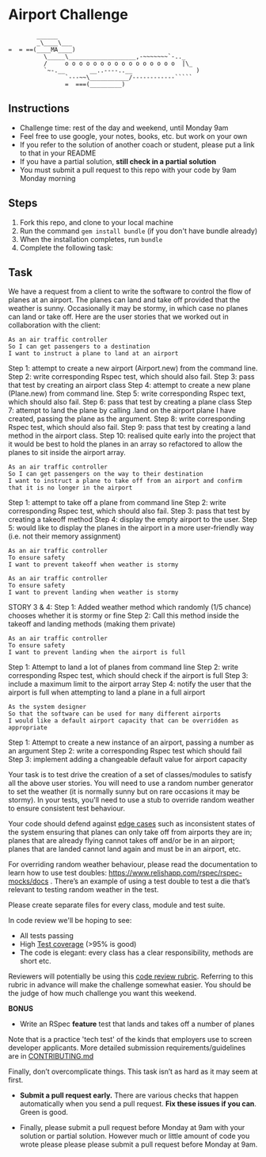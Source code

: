 Airport Challenge
=================

```
        ______
        _\____\___
=  = ==(____MA____)
          \_____\___________________,-~~~~~~~`-.._
          /     o o o o o o o o o o o o o o o o  |\_
          `~-.__       __..----..__                  )
                `---~~\___________/------------`````
                =  ===(_________)

```

Instructions
---------

* Challenge time: rest of the day and weekend, until Monday 9am
* Feel free to use google, your notes, books, etc. but work on your own
* If you refer to the solution of another coach or student, please put a link to that in your README
* If you have a partial solution, **still check in a partial solution**
* You must submit a pull request to this repo with your code by 9am Monday morning

Steps
-------

1. Fork this repo, and clone to your local machine
2. Run the command `gem install bundle` (if you don't have bundle already)
3. When the installation completes, run `bundle`
4. Complete the following task:

Task
-----

We have a request from a client to write the software to control the flow of planes at an airport. The planes can land and take off provided that the weather is sunny. Occasionally it may be stormy, in which case no planes can land or take off.  Here are the user stories that we worked out in collaboration with the client:

```
As an air traffic controller
So I can get passengers to a destination
I want to instruct a plane to land at an airport

```
Step 1: attempt to create a new airport (Airport.new) from the command line.
Step 2: write corresponding Rspec test, which should also fail.
Step 3: pass that test by creating an airport class
Step 4: attempt to create a new plane (Plane.new) from command line.
Step 5: write corresponding Rspec text, which should also fail.
Step 6: pass that test by creating a plane class
Step 7: attempt to land the plane by calling .land on the airport plane I have created, passing the plane as the argument.
Step 8: write corresponding Rspec test, which should also fail.
Step 9: pass that test by creating a land method in the airport class.
Step 10: realised quite early into the project that it would be best to hold the planes in an array so refactored to allow the planes to sit inside the airport array.

```
As an air traffic controller
So I can get passengers on the way to their destination
I want to instruct a plane to take off from an airport and confirm that it is no longer in the airport
```
Step 1: attempt to take off a plane from command line
Step 2: write corresponding Rspec test, which should also fail.
Step 3: pass that test by creating a takeoff method
Step 4: display the empty airport to the user.
Step 5: would like to display the planes in the airport in a more user-friendly way (i.e. not their memory assignment)

```
As an air traffic controller
To ensure safety
I want to prevent takeoff when weather is stormy

As an air traffic controller
To ensure safety
I want to prevent landing when weather is stormy
```
STORY 3 & 4:
Step 1: Added weather method which randomly (1/5 chance) chooses whether it is stormy or fine
Step 2: Call this method inside the takeoff and landing methods (making them private)
```
As an air traffic controller
To ensure safety
I want to prevent landing when the airport is full
```
Step 1: Attempt to land a lot of planes from command line
Step 2: write corresponding Rspec test, which should check if the airport is full
Step 3: include a maximum limit to the airport array
Step 4: notify the user that the airport is full when attempting to land a plane in a full airport
```
As the system designer
So that the software can be used for many different airports
I would like a default airport capacity that can be overridden as appropriate
```
Step 1: Attempt to create a new instance of an airport, passing a number as an argument
Step 2: write a corresponding Rspec test which should fail
Step 3: implement adding a changeable default value for airport capacity


Your task is to test drive the creation of a set of classes/modules to satisfy all the above user stories. You will need to use a random number generator to set the weather (it is normally sunny but on rare occasions it may be stormy). In your tests, you'll need to use a stub to override random weather to ensure consistent test behaviour.

Your code should defend against [edge cases](http://programmers.stackexchange.com/questions/125587/what-are-the-difference-between-an-edge-case-a-corner-case-a-base-case-and-a-b) such as inconsistent states of the system ensuring that planes can only take off from airports they are in; planes that are already flying cannot takes off and/or be in an airport; planes that are landed cannot land again and must be in an airport, etc.

For overriding random weather behaviour, please read the documentation to learn how to use test doubles: https://www.relishapp.com/rspec/rspec-mocks/docs . There’s an example of using a test double to test a die that’s relevant to testing random weather in the test.

Please create separate files for every class, module and test suite.

In code review we'll be hoping to see:

* All tests passing
* High [Test coverage](https://github.com/makersacademy/course/blob/master/pills/test_coverage.md) (>95% is good)
* The code is elegant: every class has a clear responsibility, methods are short etc.

Reviewers will potentially be using this [code review rubric](docs/review.md).  Referring to this rubric in advance will make the challenge somewhat easier.  You should be the judge of how much challenge you want this weekend.

**BONUS**

* Write an RSpec **feature** test that lands and takes off a number of planes

Note that is a practice 'tech test' of the kinds that employers use to screen developer applicants.  More detailed submission requirements/guidelines are in [CONTRIBUTING.md](CONTRIBUTING.md)

Finally, don’t overcomplicate things. This task isn’t as hard as it may seem at first.

* **Submit a pull request early.**  There are various checks that happen automatically when you send a pull request.  **Fix these issues if you can**.  Green is good.

* Finally, please submit a pull request before Monday at 9am with your solution or partial solution.  However much or little amount of code you wrote please please please submit a pull request before Monday at 9am.

